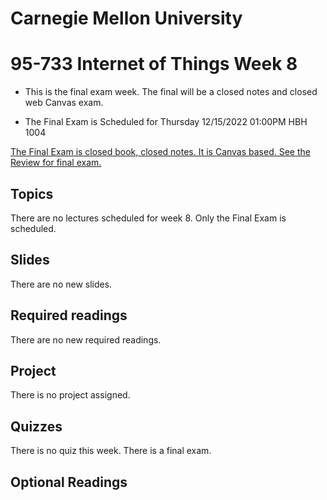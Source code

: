 # Carnegie Mellon University

# 95-733 Internet of Things Week 8

+ This is the final exam week. The final will be a closed notes and closed web Canvas exam.

+ The Final Exam is Scheduled for Thursday 12/15/2022 01:00PM	HBH 1004

[The Final Exam is closed book, closed notes. It is Canvas based. See the Review for final exam.](../Review.md)

## Topics

There are no lectures scheduled for week 8. Only the Final Exam is scheduled.

## Slides

There are no new slides.

## Required readings

There are no new required readings.

## Project

There is no project assigned.

## Quizzes

There is no quiz this week. There is a final exam.


## Optional Readings
